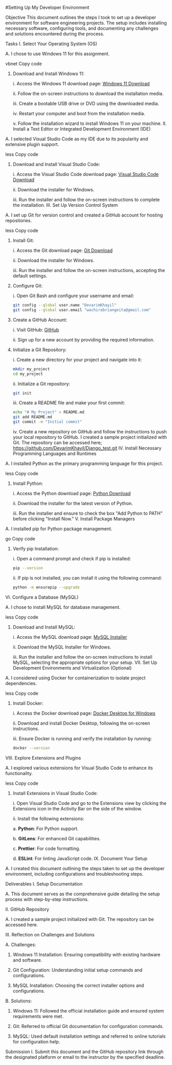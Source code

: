 #Setting Up My Developer Environment

Objective
This document outlines the steps I took to set up a developer environment for software engineering projects. The setup includes installing necessary software, configuring tools, and documenting any challenges and solutions encountered during the process.

Tasks
I. Select Your Operating System (OS)

A. I chose to use Windows 11 for this assignment.

vbnet
Copy code
  1. Download and Install Windows 11: 
     
     i. Access the Windows 11 download page: [Windows 11 Download](https://www.microsoft.com/software-download/windows11)
     
     ii. Follow the on-screen instructions to download the installation media.
     
     iii. Create a bootable USB drive or DVD using the downloaded media.
     
     iv. Restart your computer and boot from the installation media.
     
     v. Follow the installation wizard to install Windows 11 on your machine.
II. Install a Text Editor or Integrated Development Environment (IDE)

A. I selected Visual Studio Code as my IDE due to its popularity and extensive plugin support.

less
Copy code
  1. Download and Install Visual Studio Code:
     
     i. Access the Visual Studio Code download page: [Visual Studio Code Download](https://code.visualstudio.com/Download)
     
     ii. Download the installer for Windows.
     
     iii. Run the installer and follow the on-screen instructions to complete the installation.
III. Set Up Version Control System

A. I set up Git for version control and created a GitHub account for hosting repositories.

less
Copy code
  1. Install Git:
     
     i. Access the Git download page: [Git Download](https://git-scm.com/download/win)
     
     ii. Download the installer for Windows.
     
     iii. Run the installer and follow the on-screen instructions, accepting the default settings.

  2. Configure Git:
     
     i. Open Git Bash and configure your username and email:
       
       ```bash
       git config --global user.name "DevarimKhayil"
       git config --global user.email "wachirabriangeita@gmail.com"
       ```

  3. Create a GitHub Account:
     
     i. Visit GitHub: [GitHub](https://github.com)
     
     ii. Sign up for a new account by providing the required information.

  4. Initialize a Git Repository:
     
     i. Create a new directory for your project and navigate into it:
       
       ```bash
       mkdir my_project
       cd my_project
       ```
     
     ii. Initialize a Git repository:
       
       ```bash
       git init
       ```
     
     iii. Create a README file and make your first commit:
       
       ```bash
       echo "# My Project" > README.md
       git add README.md
       git commit -m "Initial commit"
       ```
     
     iv. Create a new repository on GitHub and follow the instructions to push your local repository to GitHub.
     I created a sample project initialized with Git. The repository can be accessed here; https://github.com/DevarimKhayil/Django_test.git
IV. Install Necessary Programming Languages and Runtimes

A. I installed Python as the primary programming language for this project.

less
Copy code
  1. Install Python:
     
     i. Access the Python download page: [Python Download](https://www.python.org/downloads/)
     
     ii. Download the installer for the latest version of Python.
     
     iii. Run the installer and ensure to check the box "Add Python to PATH" before clicking "Install Now."
V. Install Package Managers

A. I installed pip for Python package management.

go
Copy code
  1. Verify pip Installation:
     
     i. Open a command prompt and check if pip is installed:
       
       ```bash
       pip --version
       ```
     
     ii. If pip is not installed, you can install it using the following command:
       
       ```bash
       python -m ensurepip --upgrade
       ```
VI. Configure a Database (MySQL)

A. I chose to install MySQL for database management.

less
Copy code
  1. Download and Install MySQL:
     
     i. Access the MySQL download page: [MySQL Installer](https://dev.mysql.com/downloads/windows/installer/5.7.html)
     
     ii. Download the MySQL Installer for Windows.
     
     iii. Run the installer and follow the on-screen instructions to install MySQL, selecting the appropriate options for your setup.
VII. Set Up Development Environments and Virtualization (Optional)

A. I considered using Docker for containerization to isolate project dependencies.

less
Copy code
  1. Install Docker:
     
     i. Access the Docker download page: [Docker Desktop for Windows](https://www.docker.com/products/docker-desktop)
     
     ii. Download and install Docker Desktop, following the on-screen instructions.
     
     iii. Ensure Docker is running and verify the installation by running:
       
       ```bash
       docker --version
       ```
VIII. Explore Extensions and Plugins

A. I explored various extensions for Visual Studio Code to enhance its functionality.

less
Copy code
  1. Install Extensions in Visual Studio Code:
     
     i. Open Visual Studio Code and go to the Extensions view by clicking the Extensions icon in the Activity Bar on the side of the window.
     
     ii. Install the following extensions:
       
       a. **Python**: For Python support.
       
       b. **GitLens**: For enhanced Git capabilities.
       
       c. **Prettier**: For code formatting.
       
       d. **ESLint**: For linting JavaScript code.
IX. Document Your Setup

A. I created this document outlining the steps taken to set up the developer environment, including configurations and troubleshooting steps.

Deliverables
I. Setup Documentation

A. This document serves as the comprehensive guide detailing the setup process with step-by-step instructions.

II. GitHub Repository

A. I created a sample project initialized with Git. The repository can be accessed here.

III. Reflection on Challenges and Solutions

A. Challenges:



  1. Windows 11 Installation: Ensuring compatibility with existing hardware and software.
  
  2. Git Configuration: Understanding initial setup commands and configurations.
  
  3. MySQL Installation: Choosing the correct installer options and configurations.

B. Solutions:



  1. Windows 11: Followed the official installation guide and ensured system requirements were met.
  
  2. Git: Referred to official Git documentation for configuration commands.
  
  3. MySQL: Used default installation settings and referred to online tutorials for configuration help.

Submission
I. Submit this document and the GitHub repository link through the designated platform or email to the instructor by the specified deadline.
